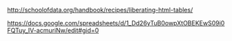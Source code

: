 

http://schoolofdata.org/handbook/recipes/liberating-html-tables/

https://docs.google.com/spreadsheets/d/1_Dd26yTuB0owpXtOBEKEwS09i0FQTuy_IV-acmuriNw/edit#gid=0

